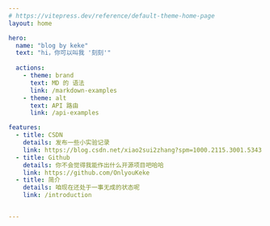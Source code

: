 ```yaml
---
# https://vitepress.dev/reference/default-theme-home-page
layout: home

hero:
  name: "blog by keke"
  text: "hi，你可以叫我 '刻刻'"
 
  actions:
    - theme: brand
      text: MD 的 语法
      link: /markdown-examples
    - theme: alt
      text: API 路由
      link: /api-examples

features:
  - title: CSDN
    details: 发布一些小实验记录
    link: https://blog.csdn.net/xiao2sui2zhang?spm=1000.2115.3001.5343
  - title: Github
    details: 你不会觉得我能作出什么开源项目吧哈哈
    link: https://github.com/OnlyouKeke
  - title: 简介
    details: 咱现在还处于一事无成的状态呢
    link: /introduction


---
```



